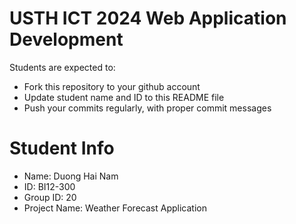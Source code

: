 USTH ICT 2024 Web Application Development
=====================================================

Students are expected to:

* Fork this repository to your github account
* Update student name and ID to this README file
* Push your commits regularly, with proper commit messages

Student Info
=======================

* Name: Duong Hai Nam
* ID: BI12-300
* Group ID: 20
* Project Name: Weather Forecast Application
